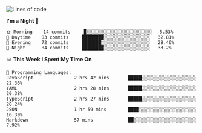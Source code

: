 <!--START_SECTION:waka-->
![Lines of code](https://img.shields.io/badge/From%20Hello%20World%20I%27ve%20Written-504409%20lines%20of%20code-blue)

**I'm a Night 🦉** 

```text
🌞 Morning    14 commits     █░░░░░░░░░░░░░░░░░░░░░░░░   5.53% 
🌆 Daytime    83 commits     ████████░░░░░░░░░░░░░░░░░   32.81% 
🌃 Evening    72 commits     ███████░░░░░░░░░░░░░░░░░░   28.46% 
🌙 Night      84 commits     ████████░░░░░░░░░░░░░░░░░   33.2%

```


📊 **This Week I Spent My Time On** 

```text
💬 Programming Languages: 
JavaScript               2 hrs 42 mins       █████░░░░░░░░░░░░░░░░░░░░   22.36% 
YAML                     2 hrs 28 mins       █████░░░░░░░░░░░░░░░░░░░░   20.38% 
TypeScript               2 hrs 27 mins       █████░░░░░░░░░░░░░░░░░░░░   20.24% 
JSON                     1 hr 59 mins        ████░░░░░░░░░░░░░░░░░░░░░   16.39% 
Markdown                 57 mins             ██░░░░░░░░░░░░░░░░░░░░░░░   7.92%

```


<!--END_SECTION:waka-->
